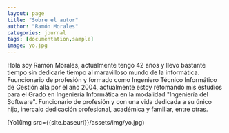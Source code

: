 ```yaml
---
layout: page
title: "Sobre el autor"
author: "Ramón Morales"
categories: journal
tags: [documentation,sample]
image: yo.jpg
---
```


Hola soy Ramón Morales, actualmente tengo 42 años y llevo bastante tiempo sin dedicarle tiempo al maravilloso mundo de la informática. Fuuncionario de profesión y formado como Ingeniero Técnico Informático de Gestión allá por el año 2004, actualmente estoy retomando mis estudios para el Grado en Ingeniería Informática en la modalidad "Ingeniería del Software". Funcionario de profesión y con una vida dedicada a su único hijo, inercalo dedicación profesional, académica y familiar, entre otras.

[Yo](img src={{site.baseurl}}/assets/img/yo.jpg)
